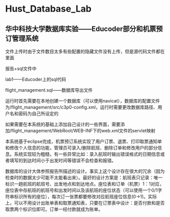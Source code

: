 # Hust_Database_Lab

## 华中科技大学数据库实验——Educoder部分和机票预订管理系统

文件上传时由于文件数目太多有些配置的隐藏文件没有上传，但是源代码文件都在里面

报告+sql文件中


lab1——Educoder上的sql代码


flight_management.sql——数据库导出文件


运行时首先需要在本地创建一个数据库（可以使用navicat），数据库的配置文件为/flight_management/src/c3p0-config.xml，运行时需要更改数据库路径、用户名和密码为自己所设定的


如果需要在本系统的基础上添加自己设计的一些界面，需要添加/flight_management/WebRoot/WEB-INF下的web.xml文件的servlet映射


本系统基于eclipse完成，机票预订系统实现了用户订票、退票、打印取票通知单和修改个人信息的功能，管理员可录入/删除航班、删除订单和修改用户的部分信息。系统实现较为粗糙，有一些异常比如：录入航班时输出错误格式的日期信息或者填写的到达时间小于出发时间等错误不会检查和报错。

数据库的设计大体参照报告所描述的设计。事实上这个设计存在很大的冗余（因为检查时的数据太少可能不太能看出来）。最好的设计方案是：航班表只记录：唯一标识一趟航班的航班号、出发地点和到达地点。座位表和订单（机票）1：1对应，座位表中存航班的航班号和出发时间以及该航班的座位状态（可以使用一个0/1字符串标识所有的座位），每次订一张票都要修改对应航班座位信息(0->1)。实际上，可以不用设计出账单表和取票通知表，只要在订票表中设计：是否付款和是否取票两个标识位即可。订单一经付款就成为账单。
